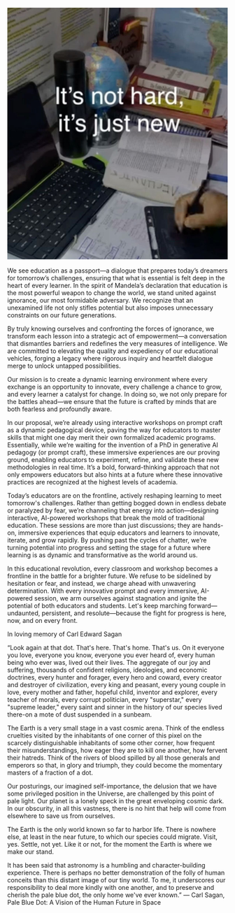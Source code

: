 ![It's not hard, it's just new](<Images/not hard.jpg>)

We see education as a passport—a dialogue that prepares today’s dreamers for tomorrow’s challenges, ensuring that what is essential is felt deep in the heart of every learner. In the spirit of Mandela’s declaration that education is the most powerful weapon to change the world, we stand united against ignorance, our most formidable adversary. We recognize that an unexamined life not only stifles potential but also imposes unnecessary constraints on our future generations.

By truly knowing ourselves and confronting the forces of ignorance, we transform each lesson into a strategic act of empowerment—a conversation that dismantles barriers and redefines the very measures of intelligence. We are committed to elevating the quality and expediency of our educational vehicles, forging a legacy where rigorous inquiry and heartfelt dialogue merge to unlock untapped possibilities.

Our mission is to create a dynamic learning environment where every exchange is an opportunity to innovate, every challenge a chance to grow, and every learner a catalyst for change. In doing so, we not only prepare for the battles ahead—we ensure that the future is crafted by minds that are both fearless and profoundly aware.

In our proposal, we’re already using interactive workshops on prompt craft as a dynamic pedagogical device, paving the way for educators to master skills that might one day merit their own formalized academic programs. Essentially, while we’re waiting for the invention of a PhD in generative AI pedagogy (or prompt craft), these immersive experiences are our proving ground, enabling educators to experiment, refine, and validate these new methodologies in real time. It’s a bold, forward-thinking approach that not only empowers educators but also hints at a future where these innovative practices are recognized at the highest levels of academia.

Today’s educators are on the frontline, actively reshaping learning to meet tomorrow's challenges. Rather than getting bogged down in endless debate or paralyzed by fear, we’re channeling that energy into action—designing interactive, AI-powered workshops that break the mold of traditional education. These sessions are more than just discussions; they are hands-on, immersive experiences that equip educators and learners to innovate, iterate, and grow rapidly. By pushing past the cycles of chatter, we’re turning potential into progress and setting the stage for a future where learning is as dynamic and transformative as the world around us.

In this educational revolution, every classroom and workshop becomes a frontline in the battle for a brighter future. We refuse to be sidelined by hesitation or fear, and instead, we charge ahead with unwavering determination. With every innovative prompt and every immersive, AI-powered session, we arm ourselves against stagnation and ignite the potential of both educators and students. Let's keep marching forward—undaunted, persistent, and resolute—because the fight for progress is here, now, and on every front.

In loving memory of Carl Edward Sagan

“Look again at that dot. That's here. That's home. That's us. On it everyone you love, everyone you know, everyone you ever heard of, every human being who ever was, lived out their lives. The aggregate of our joy and suffering, thousands of confident religions, ideologies, and economic doctrines, every hunter and forager, every hero and coward, every creator and destroyer of civilization, every king and peasant, every young couple in love, every mother and father, hopeful child, inventor and explorer, every teacher of morals, every corrupt politician, every "superstar," every "supreme leader," every saint and sinner in the history of our species lived there-on a mote of dust suspended in a sunbeam.

The Earth is a very small stage in a vast cosmic arena. Think of the endless cruelties visited by the inhabitants of one corner of this pixel on the scarcely distinguishable inhabitants of some other corner, how frequent their misunderstandings, how eager they are to kill one another, how fervent their hatreds. Think of the rivers of blood spilled by all those generals and emperors so that, in glory and triumph, they could become the momentary masters of a fraction of a dot.

Our posturings, our imagined self-importance, the delusion that we have some privileged position in the Universe, are challenged by this point of pale light. Our planet is a lonely speck in the great enveloping cosmic dark. In our obscurity, in all this vastness, there is no hint that help will come from elsewhere to save us from ourselves.

The Earth is the only world known so far to harbor life. There is nowhere else, at least in the near future, to which our species could migrate. Visit, yes. Settle, not yet. Like it or not, for the moment the Earth is where we make our stand.

It has been said that astronomy is a humbling and character-building experience. There is perhaps no better demonstration of the folly of human conceits than this distant image of our tiny world. To me, it underscores our responsibility to deal more kindly with one another, and to preserve and cherish the pale blue dot, the only home we've ever known.”
― Carl Sagan, Pale Blue Dot: A Vision of the Human Future in Space